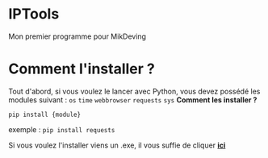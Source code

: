 # IPTools
Mon premier programme pour MikDeving
# Comment l'installer ?
Tout d'abord, si vous voulez le lancer avec Python, vous devez possédé les modules suivant : 
`os`
`time`
`webbrowser`
`requests`
`sys`
**Comment les installer ?**

`pip install {module}` 

exemple : `pip install requests`

Si vous voulez l'installer viens un .exe, il vous suffie de cliquer **[ici](https://cutt.ly/iptoolsdownload)**
